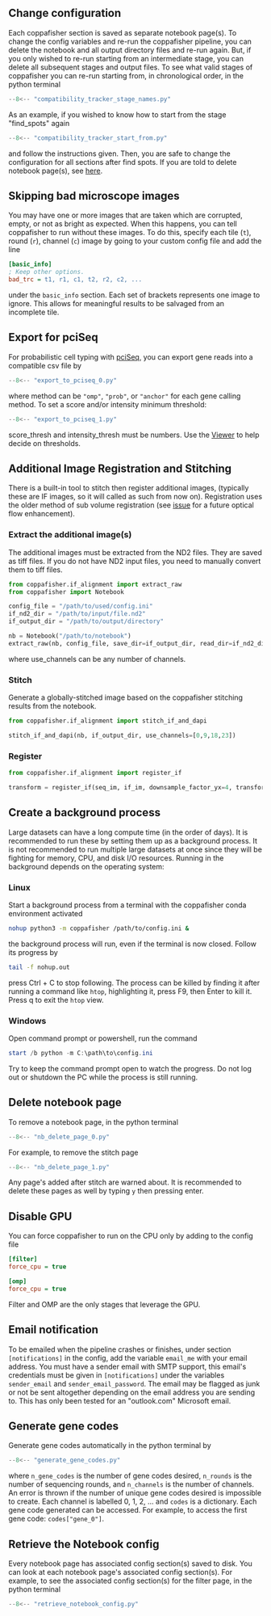 ## Change configuration

Each coppafisher section is saved as separate notebook page(s). To change the config variables and re-run the
coppafisher pipeline, you can delete the notebook and all output directory files and re-run again. But, if you only
wished to re-run starting from an intermediate stage, you can delete all subsequent stages and output files. To see what
valid stages of coppafisher you can re-run starting from, in chronological order, in the python terminal

```py
--8<-- "compatibility_tracker_stage_names.py"
```

As an example, if you wished to know how to start from the stage "find_spots" again

```py
--8<-- "compatibility_tracker_start_from.py"
```

and follow the instructions given. Then, you are safe to change the configuration for all sections after find spots. If
you are told to delete notebook page(s), see [here](#delete-notebook-page).

## Skipping bad microscope images

You may have one or more images that are taken which are corrupted, empty, or not as bright as expected. When this
happens, you can tell coppafisher to run without these images. To do this, specify each tile (`t`), round (`r`), channel
(`c`) image by going to your custom config file and add the line

```ini
[basic_info]
; Keep other options.
bad_trc = t1, r1, c1, t2, r2, c2, ...
```

under the `basic_info` section. Each set of brackets represents one image to ignore. This allows for meaningful
results to be salvaged from an incomplete tile.

## Export for pciSeq

For probabilistic cell typing with [pciSeq](https://github.com/acycliq/pciSeq), you can export gene reads into a
compatible csv file by

```py
--8<-- "export_to_pciseq_0.py"
```

where method can be `"omp"`, `"prob"`, or `"anchor"` for each gene calling method. To set a score and/or intensity
minimum threshold:

```py
--8<-- "export_to_pciseq_1.py"
```

score_thresh and intensity_thresh must be numbers. Use the [Viewer](diagnostics.md#viewer) to help decide on thresholds.

## Additional Image Registration and Stitching

There is a built-in tool to stitch then register additional images, (typically these are IF images, so it will called as
such from now on). Registration uses the older method of sub volume registration (see
[issue](https://github.com/paulshuker/coppafisher/issues/210) for a future optical flow enhancement).

### Extract the additional image(s)

The additional images must be extracted from the ND2 files. They are saved as tiff files. If you do not have ND2 input
files, you need to manually convert them to tiff files.

```py
from coppafisher.if_alignment import extract_raw
from coppafisher import Notebook

config_file = "/path/to/used/config.ini"
if_nd2_dir = "/path/to/input/file.nd2"
if_output_dir = "/path/to/output/directory"

nb = Notebook("/path/to/notebook")
extract_raw(nb, config_file, save_dir=if_output_dir, read_dir=if_nd2_dir, use_tiles=nb.basic_info.use_tiles, use_channels=[0,9,18,23])
```

where use_channels can be any number of channels.

### Stitch

Generate a globally-stitched image based on the coppafisher stitching results from the notebook.

```py
from coppafisher.if_alignment import stitch_if_and_dapi

stitch_if_and_dapi(nb, if_output_dir, use_channels=[0,9,18,23])
```

### Register

```py
from coppafisher.if_alignment import register_if

transform = register_if(seq_im, if_im, downsample_factor_yx=4, transform_save_dir=transform_save_dir, reg_parameters = reg_parameters)
```

## Create a background process

Large datasets can have a long compute time (in the order of days). It is recommended to run these by setting them up as
a background process. It is not recommended to run multiple large datasets at once since they will be fighting for
memory, CPU, and disk I/O resources. Running in the background depends on the operating system:

### Linux

Start a background process from a terminal with the coppafisher conda environment activated

```bash
nohup python3 -m coppafisher /path/to/config.ini &
```

the background process will run, even if the terminal is now closed. Follow its progress by

```bash
tail -f nohup.out
```

press Ctrl + C to stop following. The process can be killed by finding it after running a command like `htop`,
highlighting it, press F9, then Enter to kill it. Press q to exit the `htop` view.

### Windows

Open command prompt or powershell, run the command

```powershell
start /b python -m C:\path\to\config.ini
```

Try to keep the command prompt open to watch the progress. Do not log out or shutdown the PC while the process is still
running.

## Delete notebook page

To remove a notebook page, in the python terminal

```py
--8<-- "nb_delete_page_0.py"
```

For example, to remove the stitch page

```py
--8<-- "nb_delete_page_1.py"
```

Any page's added after stitch are warned about. It is recommended to delete these pages as well by typing `y` then
pressing enter.

## Disable GPU

You can force coppafisher to run on the CPU only by adding to the config file

```ini
[filter]
force_cpu = true

[omp]
force_cpu = true
```

Filter and OMP are the only stages that leverage the GPU.

## Email notification

To be emailed when the pipeline crashes or finishes, under section `[notifications]` in the config, add the variable
`email_me` with your email address. You must have a sender email with SMTP support, this email's credentials must be
given in `[notifications]` under the variables `sender_email` and `sender_email_password`. The email may be flagged as
junk or not be sent altogether depending on the email address you are sending to. This has only been tested for an
"outlook.com" Microsoft email.

## Generate gene codes

Generate gene codes automatically in the python terminal by

```py
--8<-- "generate_gene_codes.py"
```

where `n_gene_codes` is the number of gene codes desired, `n_rounds` is the number of sequencing rounds, and
`n_channels` is the number of channels. An error is thrown if the number of unique gene codes desired is impossible to
create. Each channel is labelled 0, 1, 2, ... and `codes` is a dictionary. Each gene code generated can be accessed. For
example, to access the first gene code: `codes["gene_0"]`.

## Retrieve the Notebook config

Every notebook page has associated config section(s) saved to disk. You can look at each notebook page's associated
config section(s). For example, to see the associated config section(s) for the filter page, in the python terminal

```py
--8<-- "retrieve_notebook_config.py"
```
